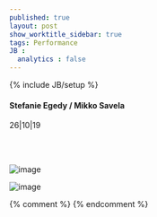 ```yaml
---
published: true
layout: post
show_worktitle_sidebar: true
tags: Performance
JB :
  analytics : false
---
```


{% include JB/setup %}




<p>
<h4>Stefanie Egedy / Mikko Savela</h4>
26|10|19

<br /><br />
</p><p>
<img src="{{ site.url }}/images/stefanie_sm.jpg" alt="image">
</p>
<img src="{{ site.url }}/images/mikko_savela_sm.jpg" alt="image">

</p>


{% comment %}
{% endcomment %}